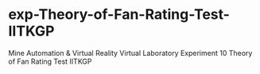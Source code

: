 # exp-Theory-of-Fan-Rating-Test-IITKGP
Mine Automation &amp; Virtual Reality Virtual Laboratory Experiment 10 Theory of Fan Rating Test IITKGP

